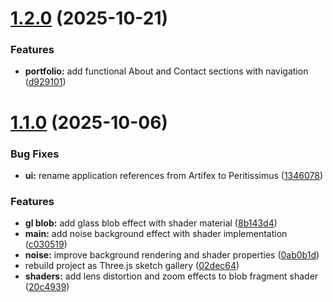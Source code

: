 # [1.2.0](https://github.com/peritissimus/artifex/compare/v1.1.0...v1.2.0) (2025-10-21)


### Features

* **portfolio:** add functional About and Contact sections with navigation ([d929101](https://github.com/peritissimus/artifex/commit/d929101f2a6ccce32918130b41c154676d21f388))

# [1.1.0](https://github.com/peritissimus/artifex/compare/v1.0.2...v1.1.0) (2025-10-06)


### Bug Fixes

* **ui:** rename application references from Artifex to Peritissimus ([1346078](https://github.com/peritissimus/artifex/commit/13460784a8469a421cec4ca40abe6d5d0b660409))


### Features

* **gl blob:** add glass blob effect with shader material ([8b143d4](https://github.com/peritissimus/artifex/commit/8b143d49733651ebe8ca0ca788085792b7be30ba))
* **main:** add noise background effect with shader implementation ([c030519](https://github.com/peritissimus/artifex/commit/c030519ba9f69c1445cf5ec64e28412aa04a3ba9))
* **noise:** improve background rendering and shader properties ([0ab0b1d](https://github.com/peritissimus/artifex/commit/0ab0b1db1076ca6863f1f1e3fd92f1a19bd5c8a5))
* rebuild project as Three.js sketch gallery ([02dec64](https://github.com/peritissimus/artifex/commit/02dec64833295cf636e67018a76188aa7287be82))
* **shaders:** add lens distortion and zoom effects to blob fragment shader ([20c4939](https://github.com/peritissimus/artifex/commit/20c49394dd3080c91e2f2b4d4b72c7c0b8d41892))
